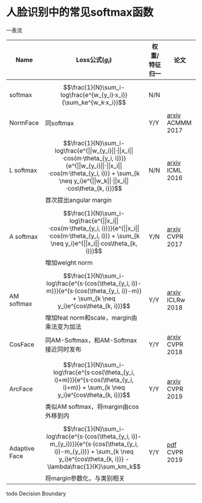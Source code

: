 # 人脸识别中的常见softmax函数
一表流

|Name|Loss公式($g_i$)|权重/特征归一|论文|
|--|--|--|--|
|softmax|$$\frac{1}{N}\sum_i-log\frac{e^{w_{y_i}·x_i}}{\sum_ke^{w_k·x_i}}$$|N/N||
|NormFace|同softmax|Y/Y|[arxiv](https://arxiv.org/abs/1704.06369) ACMMM 2017|
|L softmax|$$\frac{1}{N}\sum_i-log\frac{e^{\|\|w_{y_i}\|\|·\|\|x_i\|\|·cos(m·\theta_{y_i, i})}}{e^{\|\|w_{y_i}\|\|·\|\|x_i\|\|·cos(m·\theta_{y_i, i})} + \sum_{k \neq y_i}e^{\|\|w_k\|\|·\|\|x_i\|\|·cos\theta_{k, i}}}$$ 首次提出angular margin|N/N|[arxiv](https://arxiv.org/abs/1612.02295) ICML 2016|
|A softmax|$$\frac{1}{N}\sum_i-log\frac{e^{\|\|x_i\|\|·cos(m·\theta_{y_i, i})}}{e^{\|\|x_i\|\|·cos(m·\theta_{y_i, i})} + \sum_{k \neq y_i}e^{\|\|x_i\|\|·cos\theta_{k, i}}}$$ 增加weight norm|Y/N|[arxiv](https://arxiv.org/abs/1704.08063) CVPR 2017|
|AM softmax|$$\frac{1}{N}\sum_i-log\frac{e^{s·(cos(\theta_{y_i, i})-m)}}{e^{s·(cos(\theta_{y_i, i})-m)} + \sum_{k \neq y_i}e^{cos\theta_{k, i}}}$$ 增加feat norm和scale，margin由乘法变为加法|Y/Y|[arxiv](https://arxiv.org/abs/1801.05599) ICLRw 2018|
|CosFace|同AM-Softmax，和AM-Softmax接近同时发布|Y/Y|[arxiv](https://arxiv.org/abs/1801.09414) CVPR 2018|
|ArcFace|$$\frac{1}{N}\sum_i-log\frac{e^{s·cos(\theta_{y_i, i}+m)}}{e^{s·cos(\theta_{y_i, i}+m)} + \sum_{k \neq y_i}e^{cos\theta_{k, i}}}$$ 类似AM softmax，将margin由cos外移到内|Y/Y|[arxiv](https://arxiv.org/abs/1801.07698) CVPR 2019|
|Adaptive Face|$$\frac{1}{N}\sum_i-log\frac{e^{s·(cos(\theta_{y_i, i})-m_{y_i})}}{e^{s·(cos(\theta_{y_i, i})-m_{y_i})} + \sum_{k \neq y_i}e^{cos\theta_{k, i}}} - \lambda\frac{1}{K}\sum_km_k$$ 将margin参数化，与类别相关|Y/Y|[pdf](http://openaccess.thecvf.com/content_CVPR_2019/papers/Liu_AdaptiveFace_Adaptive_Margin_and_Sampling_for_Face_Recognition_CVPR_2019_paper.pdf) CVPR 2019|

todo Decision Boundary

